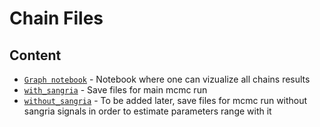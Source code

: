 # Chain Files

## Content

- [`Graph notebook`](graphs.ipynb) - Notebook where one can vizualize all chains results
- [`with_sangria`](with_sangria) - Save files for main mcmc run
- [`without_sangria`](without_sangria) - To be added later, save files for mcmc run without sangria signals in order to estimate parameters range with it
